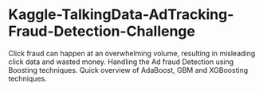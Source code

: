 # Kaggle-TalkingData-AdTracking-Fraud-Detection-Challenge
Click fraud can happen at an overwhelming volume, resulting in misleading click data and wasted money. Handling the Ad fraud Detection using Boosting techniques. Quick overview of AdaBoost, GBM and XGBoosting techniques.

